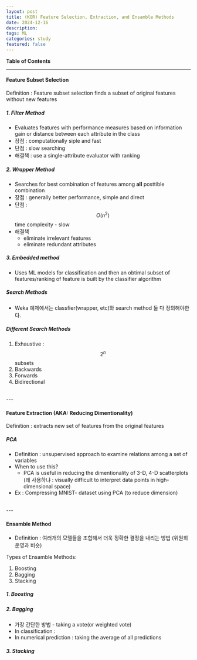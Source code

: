 ```yaml
---
layout: post
title: (KOR) Feature Selection, Extraction, and Ensamble Methods
date: 2024-12-16
description: 
tags: ML
categories: study
featured: false
---
```

**Table of Contents**

---

#### Feature Subset Selection
Definition : Feature subset selection finds a subset of original features without new features

##### 1. Filter Method
- Evaluates features with performance measures based on information gain or distance between each attribute in the class
- 장점 : computationally siple and fast
- 단점 : slow searching
- 해결책 : use a single-attribute evaluator with ranking

##### 2. Wrapper Method
- Searches for best combination of features among **all** posttible combination
- 장점 : generally better performance, simple and direct
- 단점 : $$O(n^2)$$ time complexity - slow
- 해결책
  - eliminate irrelevant features
  - eliminate redundant attributes

##### 3. Embedded method
- Uses ML models for classification and then an obtimal subset of features/ranking of feature is built by the classifier algorithm


##### Search Methods
- Weka 예제에서는 classfier(wrapper, etc)와 search method 둘 다 정의해야한다.

##### Different Search Methods
1. Exhaustive : $$2^n$$ subsets
2. Backwards
3. Forwards
4. Bidirectional

<br>
---

#### Feature Extraction (AKA: Reducing Dimentionality)
Definition : extracts new set of features from the original features

##### PCA
- Definition : unsupervised approach to examine relations among a set of variables
- When to use this?
  - PCA is useful in reducing the dimentionality of  3-D, 4-D scatterplots (왜 사용하냐 : visually difficult to interpret data points in high-dimensional space)
- Ex : Compressing MNIST- dataset using PCA (to reduce dimension)


<br>
---

#### Ensamble Method
- Definition : 여러개의 모델들을 조합해서 더욱 정확한 결정을 내리는 방법 (위원회 운영과 비슷)
  
Types of Ensamble Methods:
1. Boosting
2. Bagging
3. Stacking

##### 1. Boosting



##### 2. Bagging
- 가장 간단한 방법 - taking a vote(or weighted vote)
- In classification : 
- In numerical prediction : taking the average of all predictions


##### 3. Stacking